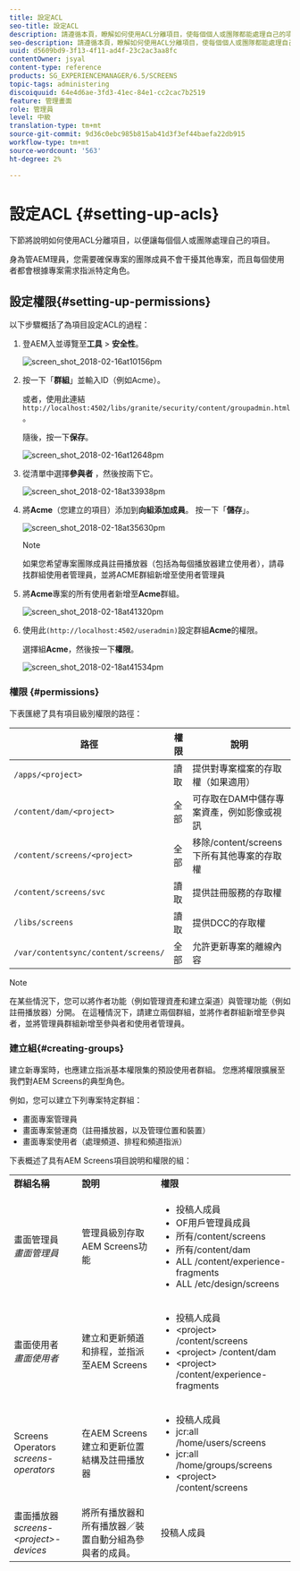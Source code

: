 ```yaml
---
title: 設定ACL
seo-title: 設定ACL
description: 請遵循本頁，瞭解如何使用ACL分離項目，使每個個人或團隊都能處理自己的項目。
seo-description: 請遵循本頁，瞭解如何使用ACL分離項目，使每個個人或團隊都能處理自己的項目。
uuid: d5609bd9-3f13-4f11-ad4f-23c2ac3aa8fc
contentOwner: jsyal
content-type: reference
products: SG_EXPERIENCEMANAGER/6.5/SCREENS
topic-tags: administering
discoiquuid: 64e4d6ae-3fd3-41ec-84e1-cc2cac7b2519
feature: 管理畫面
role: 管理員
level: 中級
translation-type: tm+mt
source-git-commit: 9d36c0ebc985b815ab41d3f3ef44baefa22db915
workflow-type: tm+mt
source-wordcount: '563'
ht-degree: 2%

---
```



# 設定ACL {#setting-up-acls}

下節將說明如何使用ACL分離項目，以便讓每個個人或團隊處理自己的項目。

身為管AEM理員，您需要確保專案的團隊成員不會干擾其他專案，而且每個使用者都會根據專案需求指派特定角色。

## 設定權限{#setting-up-permissions}

以下步驟概括了為項目設定ACL的過程：

1. 登AEM入並導覽至&#x200B;**工具** > **安全性**。

   ![screen_shot_2018-02-16at10156pm](assets/screen_shot_2018-02-16at10156pm.png)

1. 按一下「**群組**」並輸入ID（例如Acme）。

   或者，使用此連結`http://localhost:4502/libs/granite/security/content/groupadmin.html`。

   隨後，按一下&#x200B;**保存**。

   ![screen_shot_2018-02-16at12648pm](assets/screen_shot_2018-02-16at12648pm.png)

1. 從清單中選擇&#x200B;**參與者** ，然後按兩下它。

   ![screen_shot_2018-02-18at33938pm](assets/screen_shot_2018-02-18at33938pm.png)

1. 將&#x200B;**Acme**（您建立的項目）添加到&#x200B;**向組添加成員**。 按一下「**儲存**」。

   ![screen_shot_2018-02-18at35630pm](assets/screen_shot_2018-02-18at35630pm.png)

   >[!NOTE]
   >
   >如果您希望專案團隊成員註冊播放器（包括為每個播放器建立使用者），請尋找群組使用者管理員，並將ACME群組新增至使用者管理員

1. 將&#x200B;**Acme**&#x200B;專案的所有使用者新增至&#x200B;**Acme**&#x200B;群組。

   ![screen_shot_2018-02-18at41320pm](assets/screen_shot_2018-02-18at41320pm.png)

1. 使用此`(http://localhost:4502/useradmin)`設定群組&#x200B;**Acme**&#x200B;的權限。

   選擇組&#x200B;**Acme**，然後按一下&#x200B;**權限**。

   ![screen_shot_2018-02-18at41534pm](assets/screen_shot_2018-02-18at41534pm.png)

### 權限 {#permissions}

下表匯總了具有項目級別權限的路徑：

| **路徑** | **權限** | **說明** |
|---|---|---|
| `/apps/<project>` | 讀取 | 提供對專案檔案的存取權（如果適用） |
| `/content/dam/<project>` | 全部 | 可存取在DAM中儲存專案資產，例如影像或視訊 |
| `/content/screens/<project>` | 全部 | 移除/content/screens下所有其他專案的存取權 |
| `/content/screens/svc` | 讀取 | 提供註冊服務的存取權 |
| `/libs/screens` | 讀取 | 提供DCC的存取權 |
| `/var/contentsync/content/screens/` | 全部 | 允許更新專案的離線內容 |

>[!NOTE]
>
>在某些情況下，您可以將作者功能（例如管理資產和建立渠道）與管理功能（例如註冊播放器）分開。 在這種情況下，請建立兩個群組，並將作者群組新增至參與者，並將管理員群組新增至參與者和使用者管理員。

### 建立組{#creating-groups}

建立新專案時，也應建立指派基本權限集的預設使用者群組。 您應將權限擴展至我們對AEM Screens的典型角色。

例如，您可以建立下列專案特定群組：

* 畫面專案管理員
* 畫面專案營運商（註冊播放器，以及管理位置和裝置）
* 畫面專案使用者（處理頻道、排程和頻道指派）

下表概述了具有AEM Screens項目說明和權限的組：

<table>
 <tbody>
  <tr>
   <td><strong>群組名稱</strong></td>
   <td><strong>說明</strong></td>
   <td><strong>權限</strong></td>
  </tr>
  <tr>
   <td>畫面管理員<br /> <em>畫面管理員</em></td>
   <td>管理員級別存取AEM Screens功能</td>
   <td>
    <ul>
     <li>投稿人成員</li>
     <li>OF用戶管理員成員</li>
     <li>所有/content/screens</li>
     <li>所有/content/dam</li>
     <li>ALL /content/experience-fragments</li>
     <li>ALL /etc/design/screens</li>
    </ul> </td>
  </tr>
  <tr>
   <td>畫面使用者<br /> <em>畫面使用者</em></td>
   <td>建立和更新頻道和排程，並指派至AEM Screens</td>
   <td>
    <ul>
     <li>投稿人成員</li>
     <li>&lt;project&gt; /content/screens</li>
     <li>&lt;project&gt; /content/dam</li>
     <li>&lt;project&gt; /content/experience-fragments</li>
    </ul> </td>
  </tr>
  <tr>
   <td>Screens Operators<br /> <em>screens-operators</em></td>
   <td>在AEM Screens建立和更新位置結構及註冊播放器</td>
   <td>
    <ul>
     <li>投稿人成員</li>
     <li>jcr:all /home/users/screens</li>
     <li>jcr:all /home/groups/screens</li>
     <li>&lt;project&gt; /content/screens</li>
    </ul> </td>
  </tr>
  <tr>
   <td>畫面播放器<br /> <em>screens-&lt;project&gt;-devices</em></td>
   <td>將所有播放器和所有播放器／裝置自動分組為參與者的成員。</td>
   <td><p> 投稿人成員</p> </td>
  </tr>
 </tbody>
</table>

